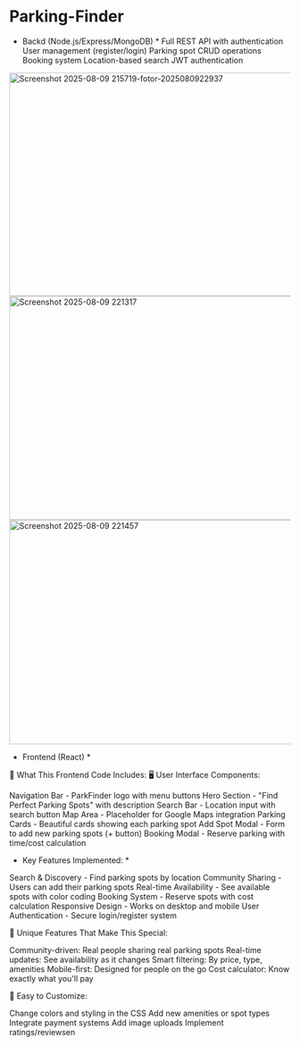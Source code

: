 # Parking-Finder
* Backd (Node.js/Express/MongoDB) *
Full REST API with authentication
User management (register/login)
Parking spot CRUD operations
Booking system
Location-based search
JWT authentication

<img width="1346" height="400" width="200" alt="Screenshot 2025-08-09 215719-fotor-2025080922937" src="https://github.com/user-attachments/assets/63d1ab7f-8849-499b-8616-67783c9806af" />

<img width="1319" height="401" width="200" alt="Screenshot 2025-08-09 221317" src="https://github.com/user-attachments/assets/d10fa715-f8c7-427e-b57c-78ca2ffeba4c" />

<img width="1320" height="402" width="200" alt="Screenshot 2025-08-09 221457" src="https://github.com/user-attachments/assets/3166f7eb-a619-415f-8f10-7455ddadfe37" />


* Frontend (React) * 

🎯 What This Frontend Code Includes:
🖥️ User Interface Components:

Navigation Bar - ParkFinder logo with menu buttons
Hero Section - "Find Perfect Parking Spots" with description
Search Bar - Location input with search button
Map Area - Placeholder for Google Maps integration
Parking Cards - Beautiful cards showing each parking spot
Add Spot Modal - Form to add new parking spots (+ button)
Booking Modal - Reserve parking with time/cost calculation

* Key Features Implemented: * 

Search & Discovery - Find parking spots by location
Community Sharing - Users can add their parking spots
Real-time Availability - See available spots with color coding
Booking System - Reserve spots with cost calculation
Responsive Design - Works on desktop and mobile
User Authentication - Secure login/register system

🎨 Unique Features That Make This Special:

Community-driven: Real people sharing real parking spots
Real-time updates: See availability as it changes
Smart filtering: By price, type, amenities
Mobile-first: Designed for people on the go
Cost calculator: Know exactly what you'll pay

🔧 Easy to Customize:

Change colors and styling in the CSS
Add new amenities or spot types
Integrate payment systems
Add image uploads
Implement ratings/reviewsen
